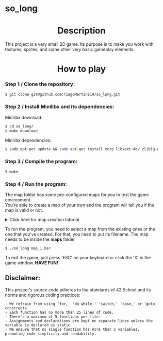 # so_long

<div align="center">
  <h1>Description</h1>
</div>
This project is a very small 2D game. Its purpose is to make you work with textures, sprites, and some other very basic gameplay elements.

<div align="center">
  <h1>How to play</h1>
</div>

### Step 1 / Clone the repository:

```bash
$ git clone git@github.com:TiagoMartins14/so_long.git
```

### Step 2 / Install Minilibx and its dependencies:
Minilibx download:
```bash
$ cd so_long/
$ make download
```
Minilibx dependencies:
```bash
$ sudo apt-get update && sudo apt-get install xorg libxext-dev zlib1g-dev libbsd-dev
```


### Step 3 / Compile the program:  

```bash
$ make
```

### Step 4 / Run the program:
The map folder has some pre-configured maps for you to test the game environment.  
You're able to create a map of your own and the program will tell you if the map is valid or not.  

<details>
<summary>Click here for map creation tutorial.</summary>
  
Map Rules:  
It has to be a **rectangular closed map** (walls around) and there needs to be a valid way to collect the diamonds and to the exit.
It has to have at least one collectible.
The map file extension has to be **'.ber'**.  
The map is composed by 5 elements:  
```
- '1' for walls;
- '0' for available floor;
- 'P' for Player starting position;
- 'E' for exit;
- 'C' for collectible;
```

Map example:
```
11111111111111111
10P001C0001C000C1
11110111101110111
10000000000000001
111101110111C1101
1C000100C0011C001
1111010C0C0111101
1C1101C0E0C111101
10C1010C0C011C1C1
10100100C00110111
101111110111C0001
101C1000010C11101
10101011110111101
10000000000000001
11111111111111111
```
</details>

To run the program, you need to select a map from the existing ones or the one that you've created. For that, you need to put its filename. The map needs to be inside the **maps** folder  
  
```bash
$ ./so_long map_1.ber
```

To exit the game, just press 'ESC' on your keyboard or click the 'X' in the game window. **HAVE FUN!**

## Disclaimer:
This project's source code adheres to the standards of 42 School and its norms and rigorous coding practices:
```
- We refrain from using 'for,' 'do while,' 'switch,' 'case,' or 'goto' constructs.
- Each function has no more than 25 lines of code. 
- There's a maximum of 5 functions per file.
- Assignments and declarations are kept on separate lines unless the variable is declared as static.
- We ensure that no single function has more than 5 variables, promoting code simplicity and readability.
```
